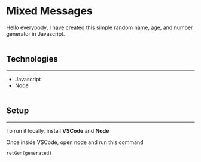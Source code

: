 # Mixed Messages #

Hello everybody, I have created this simple random name, age, and number generator in Javascript.<br><br>

## Technologies ##
---------------------

+ Javascript
+ Node 
<br><br>

## Setup ##
---------------------

To run it locally, install **VSCode** and **Node**

Once inside VSCode, open node and run this command 

    retGen(generated)

